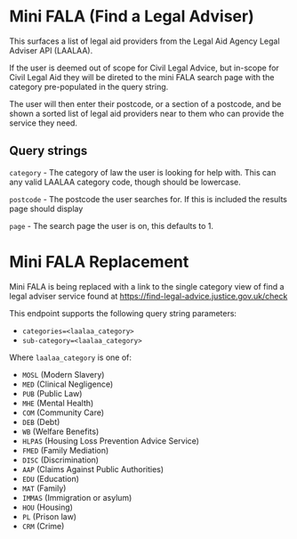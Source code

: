 # Mini FALA (Find a Legal Adviser)

This surfaces a list of legal aid providers from the Legal Aid Agency Legal Adviser API (LAALAA).

If the user is deemed out of scope for Civil Legal Advice, but in-scope for Civil Legal Aid they will be direted to the
mini FALA search page with the category pre-populated in the query string.

The user will then enter their postcode, or a section of a postcode, and be shown a sorted list of legal aid providers near to them
who can provide the service they need.

## Query strings
`category` - The category of law the user is looking for help with.
This can any valid LAALAA category code, though should be lowercase.

`postcode` - The postcode the user searches for. If this is included the results page should display

`page` - The search page the user is on, this defaults to 1.

# Mini FALA Replacement
Mini FALA is being replaced with a link to the single category view of find a legal adviser service found at https://find-legal-advice.justice.gov.uk/check

This endpoint supports the following query string parameters:

- `categories=<laalaa_category>`
- `sub-category=<laalaa_category>`

Where `laalaa_category` is one of:
- `MOSL` (Modern Slavery)
- `MED` (Clinical Negligence)
- `PUB` (Public Law)
- `MHE` (Mental Health)
- `COM` (Community Care)
- `DEB` (Debt)
- `WB` (Welfare Benefits)
- `HLPAS` (Housing Loss Prevention Advice Service)
- `FMED` (Family Mediation)
- `DISC` (Discrimination)
- `AAP` (Claims Against Public Authorities)
- `EDU` (Education)
- `MAT` (Family)
- `IMMAS` (Immigration or asylum)
- `HOU` (Housing)
- `PL` (Prison law)
- `CRM` (Crime)
